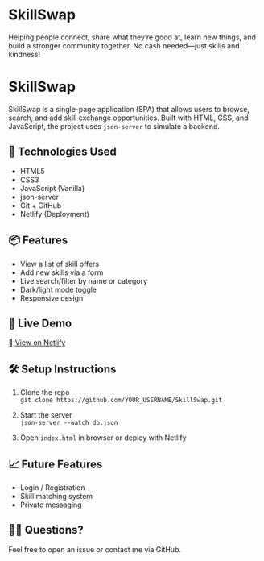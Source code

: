 # SkillSwap
Helping people connect, share what they’re good at, learn new things, and build a stronger community together. No cash needed—just skills and kindness!
# SkillSwap

SkillSwap is a single-page application (SPA) that allows users to browse, search, and add skill exchange opportunities. Built with HTML, CSS, and JavaScript, the project uses `json-server` to simulate a backend.

## 🔧 Technologies Used

- HTML5
- CSS3
- JavaScript (Vanilla)
- json-server
- Git + GitHub
- Netlify (Deployment)

## 📦 Features

- View a list of skill offers
- Add new skills via a form
- Live search/filter by name or category
- Dark/light mode toggle
- Responsive design

## 🚀 Live Demo

🔗 [View on Netlify](https://skillswap2025.netlify.app/)

## 🛠️ Setup Instructions

1. Clone the repo  
   `git clone https://github.com/YOUR_USERNAME/SkillSwap.git`

2. Start the server  
   `json-server --watch db.json`

3. Open `index.html` in browser or deploy with Netlify

## 📈 Future Features

- Login / Registration
- Skill matching system
- Private messaging

## 🙋‍♂️ Questions?

Feel free to open an issue or contact me via GitHub.
